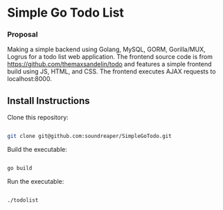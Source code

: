 # Simple Go Todo List

### Proposal

Making a simple backend using Golang, MySQL, GORM, Gorilla/MUX, Logrus for a todo list
web application. The frontend source code is from https://github.com/themaxsandelin/todo and
features a simple frontend build using JS, HTML, and CSS. The frontend executes AJAX requests
to localhost:8000.

## Install Instructions

Clone this repository:

```bash

git clone git@github.com:soundreaper/SimpleGoTodo.git

```
  
Build the executable:
 ```bash

go build

```
Run the executable:
```bash

./todolist

```